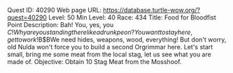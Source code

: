 Quest ID: 40290
Web page URL: https://database.turtle-wow.org/?quest=40290
Level: 50
Min Level: 40
Race: 434
Title: Food for Bloodfist Point
Description: Bah! You, yes, you $C! Why are you standing there like a drunk peon? You want to stay here, get to work!$B$BWe need hides, weapons, wood, everything! But don't worry, old Nulda won't force you to build a second Orgrimmar here. Let's start small, bring me some meat from the local stag, let us see what you are made of.
Objective: Obtain 10 Stag Meat from the Mosshoof.
